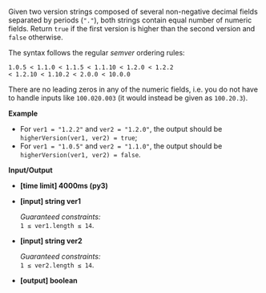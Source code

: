 <div class="markdown"><p>Given two version strings composed of several non-negative decimal fields separated by periods (<code>"."</code>), both strings contain equal number of numeric fields. Return <code>true</code> if the first version is higher than the second version and <code>false</code> otherwise.</p>
<p>The syntax follows the regular <em>semver</em> ordering rules:</p>
<pre><code>1.0.5 &lt; 1.1.0 &lt; 1.1.5 &lt; 1.1.10 &lt; 1.2.0 &lt; 1.2.2
&lt; 1.2.10 &lt; 1.10.2 &lt; 2.0.0 &lt; 10.0.0
</code></pre>
<p>There are no leading zeros in any of the numeric fields, i.e. you do not have to handle inputs like <code>100.020.003</code> (it would instead be given as <code>100.20.3</code>).</p>
<p><strong>Example</strong></p>
<ul>
<li>For <code>ver1 = "1.2.2"</code> and <code>ver2 = "1.2.0"</code>, the output should be<br>
<code>higherVersion(ver1, ver2) = true</code>;</li>
<li>For <code>ver1 = "1.0.5"</code> and <code>ver2 = "1.1.0"</code>, the output should be<br>
<code>higherVersion(ver1, ver2) = false</code>.</li>
</ul>
<p><strong>Input/Output</strong></p>
<ul>
<li><strong>[time limit] 4000ms (py3)</strong></li>
</ul>
<ul>
<li>
<p><strong>[input] string ver1</strong></p>
<p><em>Guaranteed constraints:</em><br>
<code>1 ≤ ver1.length ≤ 14</code>.</p>
</li>
<li>
<p><strong>[input] string ver2</strong></p>
<p><em>Guaranteed constraints:</em><br>
<code>1 ≤ ver2.length ≤ 14</code>.</p>
</li>
<li>
<p><strong>[output] boolean</strong></p>
</li>
</ul>
</div>